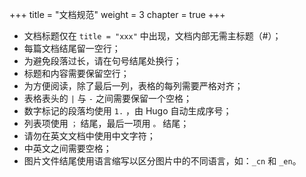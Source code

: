 +++
title = "文档规范"
weight = 3
chapter = true
+++

- 文档标题仅在 `title = "xxx"` 中出现，文档内部无需主标题（#）；
- 每篇文档结尾留一空行；
- 为避免段落过长，请在句号结尾处换行；
- 标题和内容需要保留空行；
- 为方便阅读，除了最后一列，表格的每列需要严格对齐；
- 表格表头的 `|` 与 `-` 之间需要保留一个空格；
- 数字标记的段落均使用 `1.` ，由 Hugo 自动生成序号；
- 列表项使用 `；` 结尾，最后一项用 `。` 结尾；
- 请勿在英文文档中使用中文字符；
- 中英文之间需要空格；
- 图片文件结尾使用语言缩写以区分图片中的不同语言，如：`_cn` 和 `_en`。

